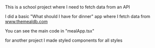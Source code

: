 This is a school project where I need to fetch data from an API

I did a basic "What should I have for dinner" app where I fetch data from 
www.themealdb.com

You can see the main code in "mealApp.tsx"

for another project I made styled components for all styles